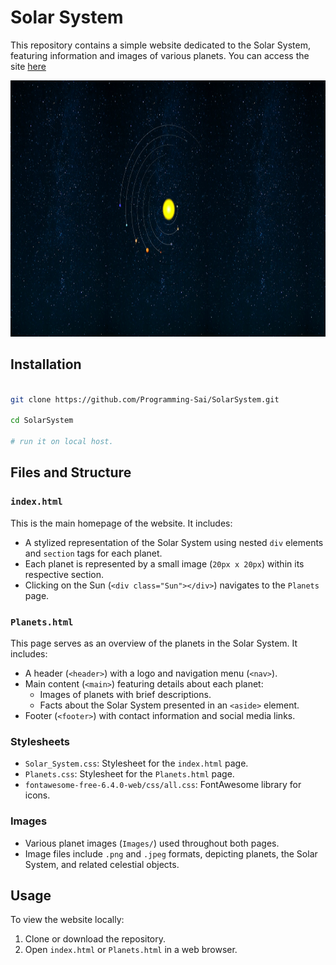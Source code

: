 
# Solar System 

This repository contains a simple website dedicated to the Solar System, featuring information and images of various planets.
You can access the site [here](http://programming-sai.github.io/SolarSystem/)

<p align="center">
    <img src="./Images/sapceScreenshot.png" width=850 height=410  alt="Space Screenshot">
</p>

## Installation

```bash

git clone https://github.com/Programming-Sai/SolarSystem.git

cd SolarSystem

# run it on local host.

```
## Files and Structure

### `index.html`

This is the main homepage of the website. It includes:

- A stylized representation of the Solar System using nested `div` elements and `section` tags for each planet.
- Each planet is represented by a small image (`20px x 20px`) within its respective section.
- Clicking on the Sun (`<div class="Sun"></div>`) navigates to the `Planets` page.

### `Planets.html`

This page serves as an overview of the planets in the Solar System. It includes:

- A header (`<header>`) with a logo and navigation menu (`<nav>`).
- Main content (`<main>`) featuring details about each planet:
  - Images of planets with brief descriptions.
  - Facts about the Solar System presented in an `<aside>` element.
- Footer (`<footer>`) with contact information and social media links.

### Stylesheets

- `Solar_System.css`: Stylesheet for the `index.html` page.
- `Planets.css`: Stylesheet for the `Planets.html` page.
- `fontawesome-free-6.4.0-web/css/all.css`: FontAwesome library for icons.

### Images

- Various planet images (`Images/`) used throughout both pages.
- Image files include `.png` and `.jpeg` formats, depicting planets, the Solar System, and related celestial objects.

## Usage

To view the website locally:

1. Clone or download the repository.
2. Open `index.html` or `Planets.html` in a web browser.


